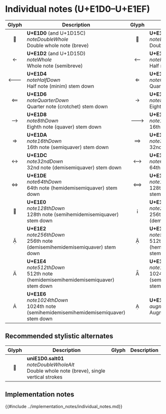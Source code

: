 Individual notes (U+E1D0–U+E1EF)
================================

| **Glyph** | **Description** | **Glyph** | **Description**
| :-------: | --------------- | :-------: | ---------------
|<span class="bravura_large">&#xe1d0;</span> | **U+E1D0** (and U+1D15C)<br/>*noteDoubleWhole*<br/>Double whole note (breve) | <span class="bravura_large">&#xe1d1;</span> | **U+E1D1**<br/>*noteDoubleWholeSquare*<br/>Double whole note (square)
|<span class="bravura_large">&#xe1d2;</span> | **U+E1D2** (and U+1D15D)<br/>*noteWhole*<br/>Whole note (semibreve) | <span class="bravura_large">&#xe1d3;</span> | **U+E1D3** (and U+1D15E)<br/>*noteHalfUp*<br/>Half note (minim) stem up
|<span class="bravura_large">&#xe1d4;</span> | **U+E1D4**<br/>*noteHalfDown*<br/>Half note (minim) stem down | <span class="bravura_large">&#xe1d5;</span> | **U+E1D5** (and U+1D15F)<br/>*noteQuarterUp*<br/>Quarter note (crotchet) stem up
|<span class="bravura_large">&#xe1d6;</span> | **U+E1D6**<br/>*noteQuarterDown*<br/>Quarter note (crotchet) stem down | <span class="bravura_large">&#xe1d7;</span> | **U+E1D7** (and U+1D160)<br/>*note8thUp*<br/>Eighth note (quaver) stem up
|<span class="bravura_large">&#xe1d8;</span> | **U+E1D8**<br/>*note8thDown*<br/>Eighth note (quaver) stem down | <span class="bravura_large">&#xe1d9;</span> | **U+E1D9** (and U+1D161)<br/>*note16thUp*<br/>16th note (semiquaver) stem up
|<span class="bravura_large">&#xe1da;</span> | **U+E1DA**<br/>*note16thDown*<br/>16th note (semiquaver) stem down | <span class="bravura_large">&#xe1db;</span> | **U+E1DB** (and U+1D162)<br/>*note32ndUp*<br/>32nd note (demisemiquaver) stem up
|<span class="bravura_large">&#xe1dc;</span> | **U+E1DC**<br/>*note32ndDown*<br/>32nd note (demisemiquaver) stem down | <span class="bravura_large">&#xe1dd;</span> | **U+E1DD** (and U+1D163)<br/>*note64thUp*<br/>64th note (hemidemisemiquaver) stem up
|<span class="bravura_large">&#xe1de;</span> | **U+E1DE**<br/>*note64thDown*<br/>64th note (hemidemisemiquaver) stem down | <span class="bravura_large">&#xe1df;</span> | **U+E1DF** (and U+1D164)<br/>*note128thUp*<br/>128th note (semihemidemisemiquaver) stem up
|<span class="bravura_large">&#xe1e0;</span> | **U+E1E0**<br/>*note128thDown*<br/>128th note (semihemidemisemiquaver) stem down | <span class="bravura_large">&#xe1e1;</span> | **U+E1E1**<br/>*note256thUp*<br/>256th note (demisemihemidemisemiquaver) stem up
|<span class="bravura_large">&#xe1e2;</span> | **U+E1E2**<br/>*note256thDown*<br/>256th note (demisemihemidemisemiquaver) stem down | <span class="bravura_large">&#xe1e3;</span> | **U+E1E3**<br/>*note512thUp*<br/>512th note (hemidemisemihemidemisemiquaver) stem up
|<span class="bravura_large">&#xe1e4;</span> | **U+E1E4**<br/>*note512thDown*<br/>512th note (hemidemisemihemidemisemiquaver) stem down | <span class="bravura_large">&#xe1e5;</span> | **U+E1E5**<br/>*note1024thUp*<br/>1024th note (semihemidemisemihemidemisemiquaver) stem up
|<span class="bravura_large">&#xe1e6;</span> | **U+E1E6**<br/>*note1024thDown*<br/>1024th note (semihemidemisemihemidemisemiquaver) stem down | <span class="bravura_large">&#xe1e7;</span> | **U+E1E7** (and U+1D16D)<br/>*augmentationDot*<br/>Augmentation dot

Recommended stylistic alternates
--------------------------------
| **Glyph** | **Description** | **Glyph** | **Description**
| :-------: | --------------- | :-------: | ---------------
|<span class="bravura_large">&#xf40e;</span> | **uniE1D0.salt01**<br/>*noteDoubleWholeAlt*<br/>Double whole note (breve), single vertical strokes | &nbsp; | &nbsp;

Implementation notes
---------------------

{{#include ../implementation_notes/individual_notes.md}}